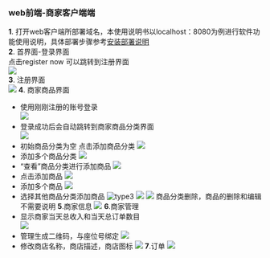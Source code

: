 ### web前端-商家客户端端  
**1**. 打开web客户端所部署域名，本使用说明书以localhost：8080为例进行软件功能使用说明，具体部署步骤参考[安装部署说明](https://github.com/ssad2019/Software-Design-Projects/blob/master/%E5%AE%89%E8%A3%85%E9%83%A8%E7%BD%B2%E8%AF%B4%E6%98%8E.md)  
**2**. 首界面-登录界面  
点击register now 可以跳转到注册界面  
![](./web-client-pics/lp-github/login0.png)  
**3**. 注册界面  
![](./web-client-pics/lp-github/register.png) 
**4**. 商家商品界面  
+ 使用刚刚注册的账号登录  
![](./web-client-pics/lp-github/login1.png)  
+ 登录成功后会自动跳转到商家商品分类界面  
![](./web-client-pics/lp-github/store-type0.png)  
+ 初始商品分类为空 点击添加商品分类
![](./web-client-pics/lp-github/store-type1.png) 
+ 添加多个商品分类
![](./web-client-pics/lp-github/store-type2.png)  
+ “查看”商品分类进行添加商品
![](./web-client-pics/lp-github/store-food0.png) 
+ 点击添加商品
![](./web-client-pics/lp-github/store-food1.png) 
+ 添加多个商品
![](./web-client-pics/lp-github/store-food2.png) 
+ 选择其他商品分类添加商品
![type3](./web-client-pics/lp-github/store-type3.png) 
![](./web-client-pics/lp-github/store-food3.png) 
![](./web-client-pics/lp-github/store-food4.png) 
商品分类删除，商品的删除和编辑不需要说明
**5**.商家信息
![](./web-client-pics/lp-github/store-info.png) 
**6**.商家管理
+ 显示商家当天总收入和当天总订单数目  
![](./web-client-pics/lp-github/store-profit.png) 
+ 管理生成二维码，与座位号绑定
![](./web-client-pics/lp-github/store-dim2code.png) 
+ 修改商店名称，商店描述，商店图标
![](./web-client-pics/lp-github/store-info-modify.png) 
**7**.订单
![](./web-client-pics/lp-github/store-order0.png) 

